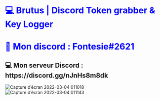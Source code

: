 
<h1 style="color:blue;">💻 Brutus | Discord Token grabber & Key Logger </h1>
<h1 style="color:blue;">📶 Mon discord : Fontesie#2621</h1>
<h2>💻 Mon serveur Discord : https://discord.gg/nJnHs8m8dk</h2>


![Capture d’écran 2022-03-04 011018](https://user-images.githubusercontent.com/57833419/156675325-f90e6809-66df-4875-afcb-0889689054b5.png)
![Capture d’écran 2022-03-04 011143](https://user-images.githubusercontent.com/57833419/156675327-5a52dc0b-d4bf-4bee-8577-f1356abbc8cd.png)
